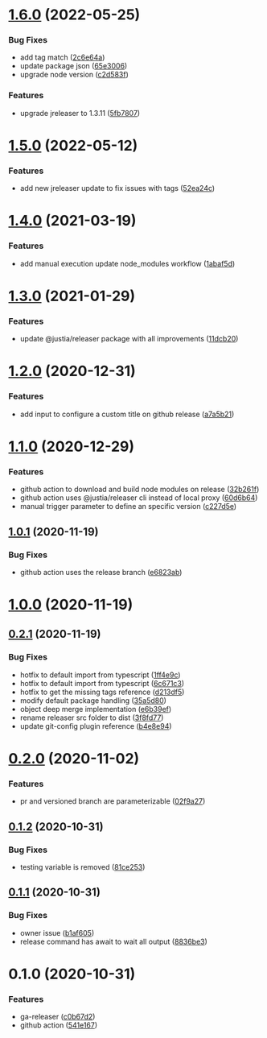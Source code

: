 

# [1.6.0](https://github.com/justia/ga-releaser/compare/1.5.0...1.6.0) (2022-05-25)


### Bug Fixes

* add tag match ([2c6e64a](https://github.com/justia/ga-releaser/commit/2c6e64ae3dd1726b50eed1c74dad27c221c28ddc))
* update package json ([65e3006](https://github.com/justia/ga-releaser/commit/65e3006676a197714686f47684a3062e516b43ee))
* upgrade node version ([c2d583f](https://github.com/justia/ga-releaser/commit/c2d583ff264e4140eed45135bc61f134f6f09689))


### Features

* upgrade jreleaser to 1.3.11 ([5fb7807](https://github.com/justia/ga-releaser/commit/5fb780797ee6772e0e293b1809ecce7d990eb2aa))

# [1.5.0](https://github.com/justia/ga-releaser/compare/1.4.0...1.5.0) (2022-05-12)


### Features

* add new jreleaser update to fix issues with tags ([52ea24c](https://github.com/justia/ga-releaser/commit/52ea24c355d8e1b37ccd4941428a1cb20d0ee439))

# [1.4.0](https://github.com/justia/ga-releaser/compare/1.3.0...1.4.0) (2021-03-19)


### Features

* add manual execution update node_modules workflow ([1abaf5d](https://github.com/justia/ga-releaser/commit/1abaf5d7208bf8c0b6e2418f31620caad6fc5e26))

# [1.3.0](https://github.com/justia/ga-releaser/compare/1.2.0...1.3.0) (2021-01-29)


### Features

* update @justia/releaser package with all improvements ([11dcb20](https://github.com/justia/ga-releaser/commit/11dcb209fe165f570a439ebccce12a5b03ba2efc))

# [1.2.0](https://github.com/justia/ga-releaser/compare/1.1.0...1.2.0) (2020-12-31)


### Features

* add input to configure a custom title on github release ([a7a5b21](https://github.com/justia/ga-releaser/commit/a7a5b21835fbbb90df3baab85a65eab2922375c7))

# [1.1.0](https://github.com/justia/ga-releaser/compare/1.0.1...1.1.0) (2020-12-29)


### Features

* github action to download and build node modules on release ([32b261f](https://github.com/justia/ga-releaser/commit/32b261fb94ef195ac0189c9b088e3545dc232511))
* github action uses @justia/releaser cli instead of local proxy ([60d6b64](https://github.com/justia/ga-releaser/commit/60d6b64da23ea26eab986fea4c7cf2b5ad6fb084))
* manual trigger parameter to define an specific version ([c227d5e](https://github.com/justia/ga-releaser/commit/c227d5e35f4e9f79bfebd7ba52b1b94413ef4521))

## [1.0.1](https://github.com/justia/ga-releaser/compare/1.0.0...1.0.1) (2020-11-19)


### Bug Fixes

* github action uses the release branch ([e6823ab](https://github.com/justia/ga-releaser/commit/e6823ab5923fa53019fd64fce8d34234d36800b4))

# [1.0.0](https://github.com/justia/ga-releaser/compare/0.2.1...1.0.0) (2020-11-19)

## [0.2.1](https://github.com/justia/ga-releaser/compare/0.2.0...0.2.1) (2020-11-19)


### Bug Fixes

* hotfix to default import from typescript ([1ff4e9c](https://github.com/justia/ga-releaser/commit/1ff4e9c672c82be3cb7f6cac6e02b9d664077f22))
* hotfix to default import from typescript ([6c671c3](https://github.com/justia/ga-releaser/commit/6c671c3f71be7ba1ec863f0238145ee06e08985c))
* hotfix to get the missing tags reference ([d213df5](https://github.com/justia/ga-releaser/commit/d213df54fad20e110f3540b74dcddc10acb90f6d))
* modify default package handling ([35a5d80](https://github.com/justia/ga-releaser/commit/35a5d8024973c7069e2cfe6f30002fb971999d4d))
* object deep merge implementation ([e6b39ef](https://github.com/justia/ga-releaser/commit/e6b39ef320d64e47f62804fb66e68f0d86ccb12c))
* rename releaser src folder to dist ([3f8fd77](https://github.com/justia/ga-releaser/commit/3f8fd7789e5d39d6d12b7cc64233d403a5107aad))
* update git-config plugin reference ([b4e8e94](https://github.com/justia/ga-releaser/commit/b4e8e94bb1703f8e6363a2da1f9402efa5acf876))

# [0.2.0](https://github.com/justia/ga-releaser/compare/0.1.2...0.2.0) (2020-11-02)


### Features

* pr and versioned branch are parameterizable ([02f9a27](https://github.com/justia/ga-releaser/commit/02f9a27e71e73969d934577461ef931ae6ec03d7))

## [0.1.2](https://github.com/justia/ga-releaser/compare/0.1.1...0.1.2) (2020-10-31)


### Bug Fixes

* testing variable is removed ([81ce253](https://github.com/justia/ga-releaser/commit/81ce253922e9371ecca831063737d108ec569817))

## [0.1.1](https://github.com/justia/ga-releaser/compare/0.1.0...0.1.1) (2020-10-31)


### Bug Fixes

* owner issue ([b1af605](https://github.com/justia/ga-releaser/commit/b1af605f2dd39a018da23ce72497e628e2ce3180))
* release command has await to wait all output ([8836be3](https://github.com/justia/ga-releaser/commit/8836be31d547ad893798605d1006364f5fa8b000))

# 0.1.0 (2020-10-31)


### Features

* ga-releaser ([c0b67d2](https://github.com/justia/ga-releaser/commit/c0b67d2c31936ecedbd56a03f16999b76e21a204))
* github action ([541e167](https://github.com/justia/ga-releaser/commit/541e167a2bbfa96238a889b6f00ab4dc83ddec50))